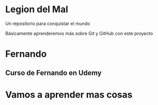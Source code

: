 # Legion del Mal
Un repositorio para conquistar el mundo

Básicamente aprenderemos más sobre Git y GitHub con este proyecto


# Fernando


## Curso de Fernando en Udemy

# Vamos a aprender mas cosas
